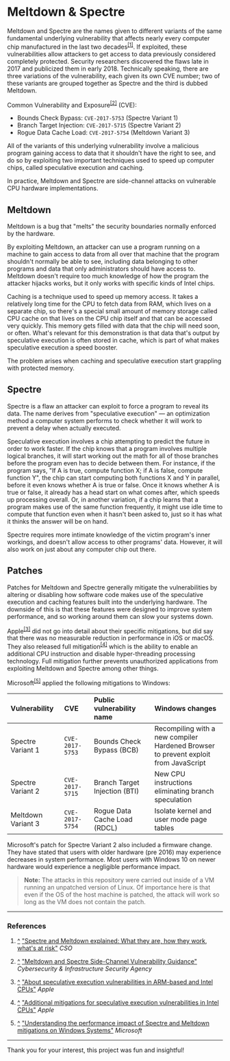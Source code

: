 # Meltdown & Spectre

Meltdown and Spectre are the names given to different variants of the same fundamental underlying vulnerability that affects nearly every computer chip manufactured in the last two decades<sup id="r1">[[1]](#1)</sup>. If exploited, these vulnerabilities allow attackers to get access to data previously considered completely protected. Security researchers discovered the flaws late in 2017 and publicized them in early 2018. Technically speaking, there are three variations of the vulnerability, each given its own CVE number; two of these variants are grouped together as Spectre and the third is dubbed Meltdown.

Common Vulnerability and Exposure<sup id="r2">[[2]](#2)</sup> (CVE):
- Bounds Check Bypass: `CVE-2017-5753` (Spectre Variant 1)
- Branch Target Injection: `CVE-2017-5715` (Spectre Variant 2)
- Rogue Data Cache Load: `CVE-2017-5754` (Meltdown Variant 3)

All of the variants of this underlying vulnerability involve a malicious program gaining access to data that it shouldn't have the right to see, and do so by exploiting two important techniques used to speed up computer chips, called speculative execution and caching. 

In practice, Meltdown and Spectre are side-channel attacks on vulnerable CPU hardware implementations.  

## Meltdown

Meltdown is a bug that "melts" the security boundaries normally enforced by the hardware.

By exploiting Meltdown, an attacker can use a program running on a machine to gain access to data from all over that machine that the program shouldn't normally be able to see, including data belonging to other programs and data that only administrators should have access to. Meltdown doesn't require too much knowledge of how the program the attacker hijacks works, but it only works with specific kinds of Intel chips.

Caching is a technique used to speed up memory access. It takes a relatively long time for the CPU to fetch data from RAM, which lives on a separate chip, so there's a special small amount of memory storage called CPU cache on that lives on the CPU chip itself and that can be accessed very quickly. This memory gets filled with data that the chip will need soon, or often. What's relevant for this demonstration is that data that's output by speculative execution is often stored in cache, which is part of what makes speculative execution a speed booster.

The problem arises when caching and speculative execution start grappling with protected memory.

## Spectre

Spectre is a flaw an attacker can exploit to force a program to reveal its data. The name derives from "speculative execution" — an optimization method a computer system performs to check whether it will work to prevent a delay when actually executed.

Speculative execution involves a chip attempting to predict the future in order to work faster. If the chip knows that a program involves multiple logical branches, it will start working out the math for all of those branches before the program even has to decide between them. For instance, if the program says, "If A is true, compute function X; if A is false, compute function Y", the chip can start computing both functions X and Y in parallel, before it even knows whether A is true or false. Once it knows whether A is true or false, it already has a head start on what comes after, which speeds up processing overall. Or, in another variation, if a chip learns that a program makes use of the same function frequently, it might use idle time to compute that function even when it hasn't been asked to, just so it has what it thinks the answer will be on hand.

Spectre requires more intimate knowledge of the victim program's inner workings, and doesn't allow access to other programs' data. However, it will also work on just about any computer chip out there.

## Patches

Patches for Meltdown and Spectre generally mitigate the vulnerabilities by altering or disabling how software code makes use of the speculative execution and caching features built into the underlying hardware. The downside of this is that these features were designed to improve system performance, and so working around them can slow your systems down.

Apple<sup id="r3">[[3]](#3)</sup> did not go into detail about their specific mitigations, but did say that there was no measurable reduction in performance in iOS or macOS. They also released full mitigation<sup id="r4">[[4]](#4)</sup> which is the ability to enable an additional CPU instruction and disable hyper-threading processing technology. Full mitigation further prevents unauthorized applications from exploiting Meltdown and Spectre among other things.

Microsoft<sup id="r5">[[5]](#5)</sup> applied the following mitigations to Windows:

| Vulnerability | CVE | Public vulnerability name | Windows changes |
|:-|:-|:-|:-|
| Spectre Variant 1 | `CVE-2017-5753` | Bounds Check Bypass (BCB) | Recompiling with a new compiler<br>Hardened Browser to prevent exploit from JavaScript |
| Spectre Variant 2 | `CVE-2017-5715` | Branch Target Injection (BTI) | New CPU instructions eliminating branch speculation |
| Meltdown Variant 3 | `CVE-2017-5754` | Rogue Data Cache Load (RDCL) | Isolate kernel and user mode page tables |

Microsoft's patch for Spectre Variant 2 also included a firmware change. They have stated that users with older hardware (pre 2016) may experience decreases in system performance. Most users with Windows 10 on newer hardware would experience a negligible performance impact.

> **Note:** The attacks in this repository were carried out inside of a VM running an unpatched version of Linux. Of importance here is that even if the OS of the host machine is patched, the attack will work so long as the VM does not contain the patch.

---

### References

1. [^](#r1) <a href="https://www.csoonline.com/article/3247868/spectre-and-meltdown-explained-what-they-are-how-they-work-whats-at-risk.html" id="1">"Spectre and Meltdown explained: What they are, how they work, what's at risk"</a> <i>CSO</i>

2. [^](#r2) <a href="https://www.us-cert.gov/ncas/alerts/TA18-004A" id="2">"Meltdown and Spectre Side-Channel Vulnerability Guidance"</a> <i>Cybersecurity & Infrastructure Security Agency</i>

3. [^](#r3) <a href="https://support.apple.com/en-us/HT208394" id="3">"About speculative execution vulnerabilities in ARM-based and Intel CPUs"</a> <i>Apple</i>

3. [^](#r4) <a href="https://support.apple.com/en-us/HT210107" id="4">"Additional mitigations for speculative execution vulnerabilities in Intel CPUs"</a> <i>Apple</i>

5. [^](#r5) <a href="https://www.microsoft.com/security/blog/2018/01/09/understanding-the-performance-impact-of-spectre-and-meltdown-mitigations-on-windows-systems/" id="5">"Understanding the performance impact of Spectre and Meltdown mitigations on Windows Systems"</a> <i>Microsoft</i>

---

Thank you for your interest, this project was fun and insightful!
